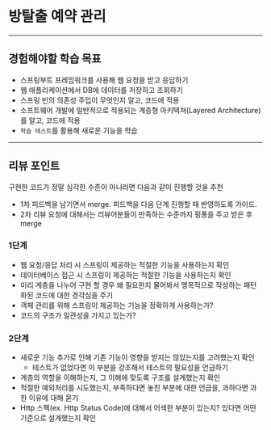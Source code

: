 # 방탈출 예약 관리

---

## 경험해야할 학습 목표

- 스프링부트 프레임워크를 사용해 웹 요청을 받고 응답하기
- 웹 애플리케이션에서 DB에 데이터를 저장하고 조회하기
- 스프링 빈의 의존성 주입이 무엇인지 알고, 코드에 적용
- 소프트웨어 개발에 일반적으로 적용되는 계층형 아키텍쳐(Layered Architecture)를 알고, 코드에 적용
- `학습 테스트`를 활용해 새로운 기능을 학습

---

## 리뷰 포인트
구현한 코드가 정말 심각한 수준이 아니라면 다음과 같이 진행할 것을 추천

- 1차 피드백을 남기면서 merge. 피드백을 다음 단계 진행할 때 반영하도록 가이드.
- 2차 리뷰 요청에 대해서는 리뷰어분들이 만족하는 수준까지 핑퐁을 주고 받은 후 merge

### 1단계

- 웹 요청/응답 처리 시 스프링이 제공하는 적절한 기능을 사용하는지 확인
- 데이터베이스 접근 시 스프링이 제공하는 적절한 기능을 사용하는지 확인
- 미리 계층을 나누어 구현 할 경우 왜 필요한지 물어봐서 맹목적으로 작성하는 패턴화된 코드에 대한 경각심을 주기
- 객체 관리를 위해 스프링이 제공하는 기능을 정확하게 사용하는가?
- 코드의 구조가 일관성을 가지고 있는가?

### 2단계

- 새로운 기능 추가로 인해 기존 기능이 영향을 받지는 않았는지를 고려했는지 확인
  - 테스트가 없었다면 이 부분을 강조해서 테스트의 필요성을 언급하기
- 계층의 역할을 이해하는지, 그 이해에 맞도록 구조를 설계했는지 확인
- 적절한 예외처리를 시도했는지, 부족하다면 놓친 부분에 대한 언급을, 과하다면 과한 이유에 대해 묻기
- Http 스펙(ex. Http Status Code)에 대해서 어색한 부분이 있는지? 있다면 어떤 기준으로 설계했는지 확인
